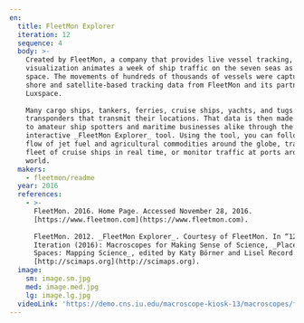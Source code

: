 ```yaml
---
en:
  title: FleetMon Explorer
  iteration: 12
  sequence: 4
  body: >-
    Created by FleetMon, a company that provides live vessel tracking, this
    visualization animates a week of ship traffic on the seven seas as seen from
    space. The movements of hundreds of thousands of vessels were captured using
    shore and satellite-based tracking data from FleetMon and its partner,
    Luxspace.  
      
    Many cargo ships, tankers, ferries, cruise ships, yachts, and tugs carry
    transponders that transmit their locations. That data is then made available
    to amateur ship spotters and maritime businesses alike through the
    interactive _FleetMon Explorer_ tool. Using the tool, you can follow the
    flow of jet fuel and agricultural commodities around the globe, track a
    fleet of cruise ships in real time, or monitor traffic at ports around the
    world.  
  makers:
    - fleetmon/readme
  year: 2016
  references:
    - >-
      FleetMon. 2016. Home Page. Accessed November 28, 2016.
      [https://www.fleetmon.com](https://www.fleetmon.com).  
        
      FleetMon. 2012. _FleetMon Explorer_. Courtesy of FleetMon. In “12th
      Iteration (2016): Macroscopes for Making Sense of Science, _Places &
      Spaces: Mapping Science_, edited by Katy Börner and Lisel Record.
      [http://scimaps.org](http://scimaps.org).
  image:
    sm: image.sm.jpg
    med: image.med.jpg
    lg: image.lg.jpg
  videoLink: 'https://demo.cns.iu.edu/macroscope-kiosk-13/macroscopes/fleetmon.webm'
---
```

